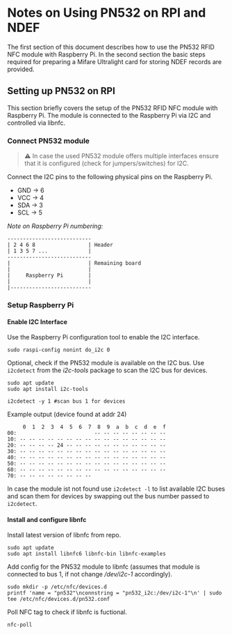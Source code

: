 # Notes on Using PN532 on RPI and NDEF
The first section of this document describes how to use the PN532 RFID NFC module with Raspberry Pi. In the second section the basic steps required for preparing a Mifare Ultralight card for storing NDEF records are provided.


## Setting up PN532 on RPI
This section briefly covers the setup of the PN532 RFID NFC module with Raspberry Pi. The module is connected to the Raspberry Pi via I2C and controlled via libnfc.

### Connect PN532 module
> :warning: In case the used PN532 module offers multiple interfaces ensure that it is configured (check for jumpers/switches) for I2C.

Connect the I2C pins to the following physical pins on the Raspberry Pi.
 * GND -> 6
 * VCC -> 4
 * SDA -> 3
 * SCL -> 5

*Note on Raspberry Pi numbering:*
```
---------------------------
| 2 4 6 8                 | Header
| 1 3 5 7 ...             |
---------------------------
|                         | Remaining board
|                         |
|     Raspberry Pi        |
|                         |
|--------------------------
```

### Setup Raspberry Pi
#### Enable I2C Interface
Use the Raspberry Pi configuration tool to enable the I2C interface.
```
sudo raspi-config nonint do_i2c 0
```

Optional, check if the PN532 module is available on the I2C bus. Use `i2cdetect` from the *i2c-tools* package to scan the I2C bus for devices.
```
sudo apt update
sudo apt install i2c-tools

i2cdetect -y 1 #scan bus 1 for devices
```
Example output (device found at addr 24)
```
     0  1  2  3  4  5  6  7  8  9  a  b  c  d  e  f
00:                         -- -- -- -- -- -- -- --
10: -- -- -- -- -- -- -- -- -- -- -- -- -- -- -- --
20: -- -- -- -- 24 -- -- -- -- -- -- -- -- -- -- --
30: -- -- -- -- -- -- -- -- -- -- -- -- -- -- -- --
40: -- -- -- -- -- -- -- -- -- -- -- -- -- -- -- --
50: -- -- -- -- -- -- -- -- -- -- -- -- -- -- -- --
60: -- -- -- -- -- -- -- -- -- -- -- -- -- -- -- --
70: -- -- -- -- -- -- -- --
```
In case the module ist not found use `i2cdetect -l` to list available I2C buses and scan them for devices by swapping out the bus number passed to `i2cdetect`.


#### Install and configure libnfc
Install latest version of libnfc from repo.
```
sudo apt update
sudo apt install libnfc6 libnfc-bin libnfc-examples
```

Add config for the PN532 module to libnfc (assumes that module is connected to bus 1, if not change */dev/i2c-1* accordingly).
```
sudo mkdir -p /etc/nfc/devices.d
printf 'name = "pn532"\nconnstring = "pn532_i2c:/dev/i2c-1"\n' | sudo tee /etc/nfc/devices.d/pn532.conf
```

Poll NFC tag to check if libnfc is fuctional.
```
nfc-poll
```

